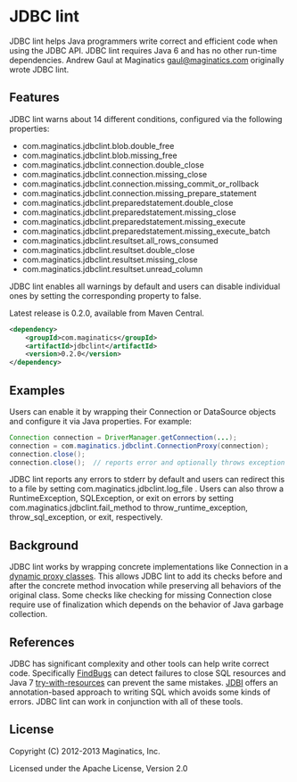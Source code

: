 JDBC lint
=========
JDBC lint helps Java programmers write correct and efficient code when using
the JDBC API.  JDBC lint requires Java 6 and has no other run-time
dependencies.  Andrew Gaul at Maginatics <gaul@maginatics.com> originally wrote
JDBC lint.

Features
--------
JDBC lint warns about 14 different conditions, configured via the following
properties:

* com.maginatics.jdbclint.blob.double\_free
* com.maginatics.jdbclint.blob.missing\_free
* com.maginatics.jdbclint.connection.double\_close
* com.maginatics.jdbclint.connection.missing\_close
* com.maginatics.jdbclint.connection.missing\_commit\_or\_rollback
* com.maginatics.jdbclint.connection.missing\_prepare\_statement
* com.maginatics.jdbclint.preparedstatement.double\_close
* com.maginatics.jdbclint.preparedstatement.missing\_close
* com.maginatics.jdbclint.preparedstatement.missing\_execute
* com.maginatics.jdbclint.preparedstatement.missing\_execute\_batch
* com.maginatics.jdbclint.resultset.all\_rows\_consumed
* com.maginatics.jdbclint.resultset.double\_close
* com.maginatics.jdbclint.resultset.missing\_close
* com.maginatics.jdbclint.resultset.unread\_column

JDBC lint enables all warnings by default and users can disable individual ones
by setting the corresponding property to false.

Latest release is 0.2.0, available from Maven Central.

```xml
<dependency>
    <groupId>com.maginatics</groupId>
    <artifactId>jdbclint</artifactId>
    <version>0.2.0</version>
</dependency>
```

Examples
--------
Users can enable it by wrapping their Connection or DataSource objects and
configure it via Java properties.  For example:

```java
Connection connection = DriverManager.getConnection(...);
connection = com.maginatics.jdbclint.ConnectionProxy(connection);
connection.close();
connection.close();  // reports error and optionally throws exception
```

JDBC lint reports any errors to stderr by default and users can redirect this
to a file by setting com.maginatics.jdbclint.log\_file .  Users can also throw
a RuntimeException, SQLException, or exit on errors by setting
com.maginatics.jdbclint.fail\_method to throw\_runtime\_exception,
throw\_sql\_exception, or exit, respectively.

Background
----------
JDBC lint works by wrapping concrete implementations like Connection in a
[dynamic proxy classes](http://docs.oracle.com/javase/6/docs/api/java/lang/reflect/Proxy.html).
This allows JDBC lint to add its checks before and
after the concrete method invocation while preserving all behaviors of the
original class.  Some checks like checking for missing Connection close require
use of finalization which depends on the behavior of Java garbage collection.

References
----------
JDBC has significant complexity and other tools can help write correct code.
Specifically [FindBugs](http://findbugs.sourceforge.net/)
can detect failures to close SQL resources and Java 7
[try-with-resources](http://docs.oracle.com/javase/tutorial/essential/exceptions/tryResourceClose.html)
can prevent the same mistakes.
[JDBI](http://jdbi.org/) offers an
annotation-based approach to writing SQL which avoids some kinds of errors.
JDBC lint can work in conjunction with all of these tools.

License
-------
Copyright (C) 2012-2013 Maginatics, Inc.

Licensed under the Apache License, Version 2.0
